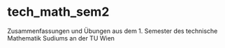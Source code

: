 # tech_math_sem2

Zusammenfassungen und Übungen aus dem 1. Semester des technische Mathematik Sudiums an der TU Wien
